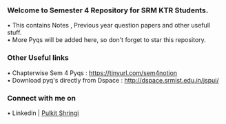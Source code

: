 
### Welcome to Semester 4 Repository for SRM KTR Students.
• This contains Notes , Previous year question papers and other usefull stuff.<br>
• More Pyqs will be added here, so don't forget to star this repository.
### Other Useful links 
•  Chapterwise Sem 4 Pyqs : https://tinyurl.com/sem4notion<br>
• Download pyq's directly from Dspace : http://dspace.srmist.edu.in/jspui/
### Connect with me on
• Linkedin | [Pulkit Shringi](https://www.linkedin.com/in/pulkitshringi/)

